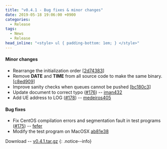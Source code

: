 ```yaml
---
title: "v0.4.1 - Bug fixes & minor changes"
date: 2019-05-18 19:06:00 +0900
categories:
  - Release
tags:
  - News
  - Release
head_inline: "<style> ul { padding-bottom: 1em; } </style>"
---
```


#### Minor changes
- Rearrange the initialization order [[2d74383](https://github.com/open5gs/nextepc/commit/2d7438313d7426ca3ad4591f090b7f8564257fb7)]
- Remove ____DATE____ and ____TIME____ from all source code to make the same binary. [[c8ed909](https://github.com/open5gs/nextepc/commit/c8ed909f4680225490ac23d2d56e7d8f8112d6f6)]
- Improve sanity checks when queues cannot be pushed [[bc180c3](https://github.com/open5gs/nextepc/commit/bc180c3ffc431a06a49e0de1af71098fd91d561b)]
- Update document to correct typo ([#176](https://github.com/open5gs/nextepc/issues/176)) -- [iman432](https://github.com/iman432)
- Add UE address to LOG ([#178](https://github.com/open5gs/nextepc/pull/178)) -- [medeiros405](https://github.com/medeiros405)

#### Bug fixes
- Fix CentOS compilation errors and segmentation fault in test programs ([#175](https://github.com/open5gs/nextepc/issues/175)) -- [fefer](https://github.com/fefer)
- Modify the test program on MacOSX [ab81e38](https://github.com/open5gs/nextepc/commit/ab81e384879fdf51c667344fc8be912254dbec75)

Download -- [v0.4.1.tar.gz](https://github.com/open5gs/nextepc/archive/v0.4.1.tar.gz)
{: .notice--info}
